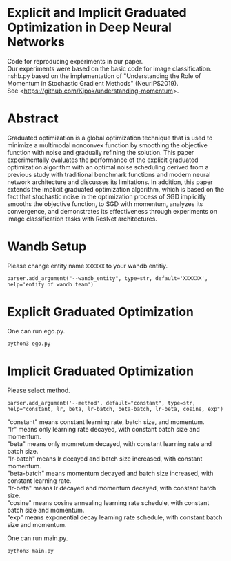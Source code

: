 # Explicit and Implicit Graduated Optimization in Deep Neural Networks
Code for reproducing experiments in our paper.  
Our experiments were based on the basic code for image classification.  
nshb.py based on the implementation of "Understanding the Role of Momentum in Stochastic Gradient Methods" (NeurIPS2019).   
See <<https://github.com/Kipok/understanding-momentum>>.

# Abstract
Graduated optimization is a global optimization technique that is used to minimize a multimodal nonconvex function by smoothing the objective function with noise and gradually refining the solution. This paper experimentally evaluates the performance of the explicit graduated optimization algorithm with an optimal noise scheduling derived from a previous study with traditional benchmark functions and modern neural network architecture and discusses its limitations. In addition, this paper extends the implicit graduated optimization algorithm, which is based on the fact that stochastic noise in the optimization process of SGD implicitly smooths the objective function, to SGD with momentum, analyzes its convergence, and demonstrates its effectiveness through experiments on image classification tasks with ResNet architectures.

# Wandb Setup
Please change entity name `XXXXXX` to your wandb entitiy.
```
parser.add_argument("--wandb_entity", type=str, default='XXXXXX', help='entity of wandb team')
```

# Explicit Graduated Optimization
One can run ego.py.
```
python3 ego.py
```

# Implicit Graduated Optimization
Please select method.
```
parser.add_argument('--method', default="constant", type=str, help="constant, lr, beta, lr-batch, beta-batch, lr-beta, cosine, exp")
```

"constant" means constant learning rate, batch size, and momentum.  
"lr" means only learning rate decayed, with constant batch size and momentum.  
"beta" means only momnetum decayed, with constant learning rate and batch size.  
"lr-batch" means lr decayed and batch size increased, with constant momentum.  
"beta-batch" means momentum decayed and batch size increased, with constant learning rate.  
"lr-beta" means lr decayed and momentum decayed, with constant batch size.  
"cosine" means cosine annealing learning rate schedule, with constant batch size and momentum.  
"exp" means exponential decay learning rate schedule, with constant batch size and momentum.

One can run main.py.
```
python3 main.py
```
